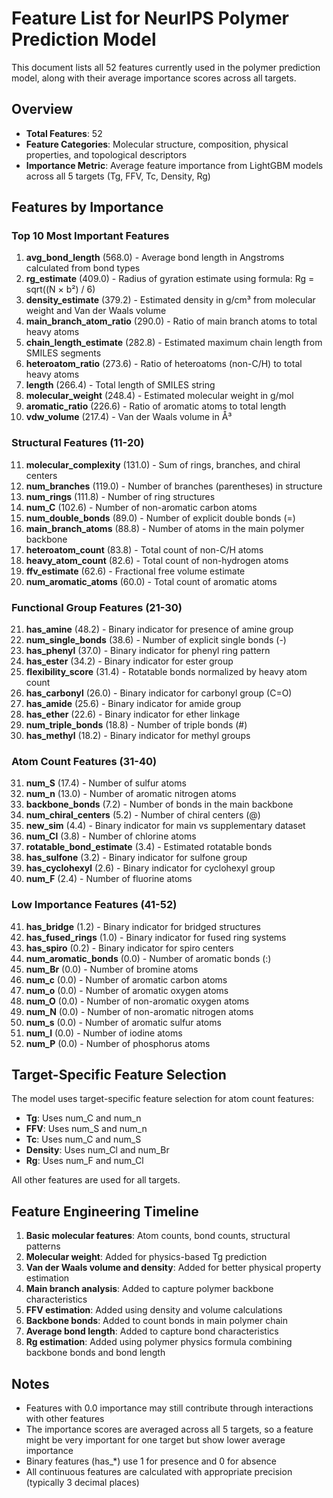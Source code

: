 # Feature List for NeurIPS Polymer Prediction Model

This document lists all 52 features currently used in the polymer prediction model, along with their average importance scores across all targets.

## Overview

- **Total Features**: 52
- **Feature Categories**: Molecular structure, composition, physical properties, and topological descriptors
- **Importance Metric**: Average feature importance from LightGBM models across all 5 targets (Tg, FFV, Tc, Density, Rg)

## Features by Importance

### Top 10 Most Important Features

1. **avg_bond_length** (568.0) - Average bond length in Angstroms calculated from bond types
2. **rg_estimate** (409.0) - Radius of gyration estimate using formula: Rg = sqrt((N × b²) / 6)
3. **density_estimate** (379.2) - Estimated density in g/cm³ from molecular weight and Van der Waals volume
4. **main_branch_atom_ratio** (290.0) - Ratio of main branch atoms to total heavy atoms
5. **chain_length_estimate** (282.8) - Estimated maximum chain length from SMILES segments
6. **heteroatom_ratio** (273.6) - Ratio of heteroatoms (non-C/H) to total heavy atoms
7. **length** (266.4) - Total length of SMILES string
8. **molecular_weight** (248.4) - Estimated molecular weight in g/mol
9. **aromatic_ratio** (226.6) - Ratio of aromatic atoms to total length
10. **vdw_volume** (217.4) - Van der Waals volume in Å³

### Structural Features (11-20)

11. **molecular_complexity** (131.0) - Sum of rings, branches, and chiral centers
12. **num_branches** (119.0) - Number of branches (parentheses) in structure
13. **num_rings** (111.8) - Number of ring structures
14. **num_C** (102.6) - Number of non-aromatic carbon atoms
15. **num_double_bonds** (89.0) - Number of explicit double bonds (=)
16. **main_branch_atoms** (88.8) - Number of atoms in the main polymer backbone
17. **heteroatom_count** (83.8) - Total count of non-C/H atoms
18. **heavy_atom_count** (82.6) - Total count of non-hydrogen atoms
19. **ffv_estimate** (62.6) - Fractional free volume estimate
20. **num_aromatic_atoms** (60.0) - Total count of aromatic atoms

### Functional Group Features (21-30)

21. **has_amine** (48.2) - Binary indicator for presence of amine group
22. **num_single_bonds** (38.6) - Number of explicit single bonds (-)
23. **has_phenyl** (37.0) - Binary indicator for phenyl ring pattern
24. **has_ester** (34.2) - Binary indicator for ester group
25. **flexibility_score** (31.4) - Rotatable bonds normalized by heavy atom count
26. **has_carbonyl** (26.0) - Binary indicator for carbonyl group (C=O)
27. **has_amide** (25.6) - Binary indicator for amide group
28. **has_ether** (22.6) - Binary indicator for ether linkage
29. **num_triple_bonds** (18.8) - Number of triple bonds (#)
30. **has_methyl** (18.2) - Binary indicator for methyl groups

### Atom Count Features (31-40)

31. **num_S** (17.4) - Number of sulfur atoms
32. **num_n** (13.0) - Number of aromatic nitrogen atoms
33. **backbone_bonds** (7.2) - Number of bonds in the main backbone
34. **num_chiral_centers** (5.2) - Number of chiral centers (@)
35. **new_sim** (4.4) - Binary indicator for main vs supplementary dataset
36. **num_Cl** (3.8) - Number of chlorine atoms
37. **rotatable_bond_estimate** (3.4) - Estimated rotatable bonds
38. **has_sulfone** (3.2) - Binary indicator for sulfone group
39. **has_cyclohexyl** (2.6) - Binary indicator for cyclohexyl group
40. **num_F** (2.4) - Number of fluorine atoms

### Low Importance Features (41-52)

41. **has_bridge** (1.2) - Binary indicator for bridged structures
42. **has_fused_rings** (1.0) - Binary indicator for fused ring systems
43. **has_spiro** (0.2) - Binary indicator for spiro centers
44. **num_aromatic_bonds** (0.0) - Number of aromatic bonds (:)
45. **num_Br** (0.0) - Number of bromine atoms
46. **num_c** (0.0) - Number of aromatic carbon atoms
47. **num_o** (0.0) - Number of aromatic oxygen atoms
48. **num_O** (0.0) - Number of non-aromatic oxygen atoms
49. **num_N** (0.0) - Number of non-aromatic nitrogen atoms
50. **num_s** (0.0) - Number of aromatic sulfur atoms
51. **num_I** (0.0) - Number of iodine atoms
52. **num_P** (0.0) - Number of phosphorus atoms

## Target-Specific Feature Selection

The model uses target-specific feature selection for atom count features:

- **Tg**: Uses num_C and num_n
- **FFV**: Uses num_S and num_n
- **Tc**: Uses num_C and num_S
- **Density**: Uses num_Cl and num_Br
- **Rg**: Uses num_F and num_Cl

All other features are used for all targets.

## Feature Engineering Timeline

1. **Basic molecular features**: Atom counts, bond counts, structural patterns
2. **Molecular weight**: Added for physics-based Tg prediction
3. **Van der Waals volume and density**: Added for better physical property estimation
4. **Main branch analysis**: Added to capture polymer backbone characteristics
5. **FFV estimation**: Added using density and volume calculations
6. **Backbone bonds**: Added to count bonds in main polymer chain
7. **Average bond length**: Added to capture bond characteristics
8. **Rg estimation**: Added using polymer physics formula combining backbone bonds and bond length

## Notes

- Features with 0.0 importance may still contribute through interactions with other features
- The importance scores are averaged across all 5 targets, so a feature might be very important for one target but show lower average importance
- Binary features (has_*) use 1 for presence and 0 for absence
- All continuous features are calculated with appropriate precision (typically 3 decimal places)